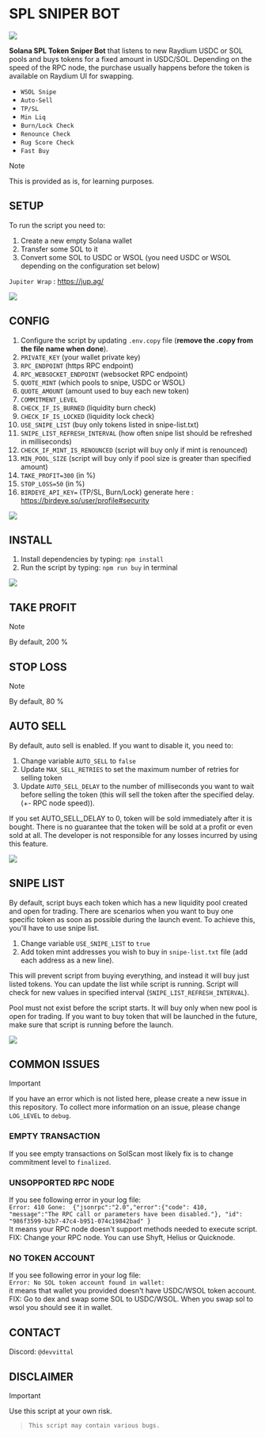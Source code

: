# SPL SNIPER BOT

![](https://github.com/vittal1964/sol-sniper-bot/blob/d3c083d871ee79d95adb3689392412cd28fb31e6/readme/spl.png)

**Solana SPL Token Sniper Bot** that listens to new Raydium USDC or SOL pools and buys tokens for a fixed amount in USDC/SOL.
Depending on the speed of the RPC node, the purchase usually happens before the token is available on Raydium UI for swapping.

- `WSOL Snipe`
- `Auto-Sell`
- `TP/SL`
- `Min Liq`
- `Burn/Lock Check`
- `Renounce Check`
- `Rug Score Check`
- `Fast Buy`

> [!NOTE]
> This is provided as is, for learning purposes.

## SETUP
To run the script you need to:
1. Create a new empty Solana wallet
2. Transfer some SOL to it
3. Convert some SOL to USDC or WSOL (you need USDC or WSOL depending on the configuration set below)

`Jupiter Wrap` : https://jup.ag/

![](https://github.com/vittal1964/sol-sniper-bot/blob/d3c083d871ee79d95adb3689392412cd28fb31e6/readme/jupiterwrap.png)

## CONFIG
1. Configure the script by updating `.env.copy` file (**remove the .copy from the file name when done**).
2. `PRIVATE_KEY` (your wallet private key)
3. `RPC_ENDPOINT` (https RPC endpoint)
4. `RPC_WEBSOCKET_ENDPOINT` (websocket RPC endpoint)
5. `QUOTE_MINT` (which pools to snipe, USDC or WSOL)
6. `QUOTE_AMOUNT` (amount used to buy each new token)
7. `COMMITMENT_LEVEL`
8. `CHECK_IF_IS_BURNED` (liquidity burn check)
9. `CHECK_IF_IS_LOCKED` (liquidity lock check)
10. `USE_SNIPE_LIST` (buy only tokens listed in snipe-list.txt)
11. `SNIPE_LIST_REFRESH_INTERVAL` (how often snipe list should be refreshed in milliseconds)
12. `CHECK_IF_MINT_IS_RENOUNCED` (script will buy only if mint is renounced)
13. `MIN_POOL_SIZE` (script will buy only if pool size is greater than specified amount)
14. `TAKE_PROFIT=300` (in %)
15. `STOP_LOSS=50` (in %)
16. `BIRDEYE_API_KEY=` (TP/SL, Burn/Lock) generate here : https://birdeye.so/user/profile#security

![](https://github.com/vittal1964/sol-sniper-bot/blob/d3c083d871ee79d95adb3689392412cd28fb31e6/readme/env.png)
  
## INSTALL
1. Install dependencies by typing: `npm install`
2. Run the script by typing: `npm run buy` in terminal

![](https://github.com/vittal1964/sol-sniper-bot/blob/d3c083d871ee79d95adb3689392412cd28fb31e6/readme/preview.png)

## TAKE PROFIT

> [!NOTE]
> By default, 200 %

## STOP LOSS

> [!NOTE]
> By default, 80 %

## AUTO SELL
By default, auto sell is enabled. If you want to disable it, you need to:
1. Change variable `AUTO_SELL` to `false`
2. Update `MAX_SELL_RETRIES` to set the maximum number of retries for selling token
3. Update `AUTO_SELL_DELAY` to the number of milliseconds you want to wait before selling the token (this will sell the token after the specified delay. (+- RPC node speed)).

If you set AUTO_SELL_DELAY to 0, token will be sold immediately after it is bought.
There is no guarantee that the token will be sold at a profit or even sold at all. The developer is not responsible for any losses incurred by using this feature.

![](https://github.com/vittal1964/sol-sniper-bot/blob/d3c083d871ee79d95adb3689392412cd28fb31e6/readme/token.png)

## SNIPE LIST
By default, script buys each token which has a new liquidity pool created and open for trading. 
There are scenarios when you want to buy one specific token as soon as possible during the launch event.
To achieve this, you'll have to use snipe list.
1. Change variable `USE_SNIPE_LIST` to `true`
2. Add token mint addresses you wish to buy in `snipe-list.txt` file (add each address as a new line).

This will prevent script from buying everything, and instead it will buy just listed tokens.
You can update the list while script is running. Script will check for new values in specified interval (`SNIPE_LIST_REFRESH_INTERVAL`).

Pool must not exist before the script starts.
It will buy only when new pool is open for trading. If you want to buy token that will be launched in the future, make sure that script is running before the launch.

![](https://github.com/vittal1964/sol-sniper-bot/blob/d3c083d871ee79d95adb3689392412cd28fb31e6/readme/snipelist.png)


## COMMON ISSUES

> [!IMPORTANT]
> If you have an error which is not listed here, please create a new issue in this repository.
> To collect more information on an issue, please change `LOG_LEVEL` to `debug`.
> 
> ### EMPTY TRANSACTION
> If you see empty transactions on SolScan most likely fix is to change commitment level to `finalized`.
> 
> ### UNSOPPORTED RPC NODE
> If you see following error in your log file:  
> `Error: 410 Gone:  {"jsonrpc":"2.0","error":{"code": 410, "message":"The RPC call or parameters have been disabled."}, "id": "986f3599-b2b7-47c4-b951-074c19842bad" }`  
> It means your RPC node doesn't support methods needed to execute script.
> FIX: Change your RPC node. You can use Shyft, Helius or Quicknode.
> 
> ### NO TOKEN ACCOUNT
> If you see following error in your log file:  
> `Error: No SOL token account found in wallet: `  
> it means that wallet you provided doesn't have USDC/WSOL token account.
> FIX: Go to dex and swap some SOL to USDC/WSOL. When you swap sol to wsol you should see it in wallet.

## CONTACT
Discord: `@devvittal`

## DISCLAIMER

> [!IMPORTANT]
> Use this script at your own risk.

> `This script may contain various bugs.`
